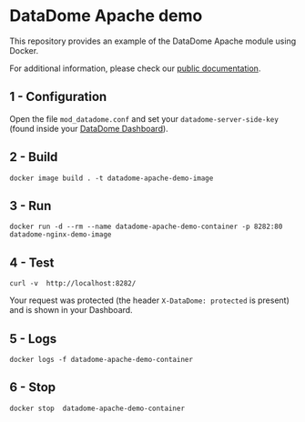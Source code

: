 # DataDome Apache demo

This repository provides an example of the DataDome Apache module using Docker.

For additional information, please check our [public documentation](https://docs.datadome.co/docs/apache).

## 1 - Configuration

Open the file `mod_datadome.conf` and set your `datadome-server-side-key` (found inside your [DataDome Dashboard](https://app.datadome.co/dashboard/management/integrations)).

## 2 - Build

```
docker image build . -t datadome-apache-demo-image
```

## 3 - Run

```
docker run -d --rm --name datadome-apache-demo-container -p 8282:80 datadome-nginx-demo-image
```

## 4 - Test

```
curl -v  http://localhost:8282/
```

Your request was protected (the header `X-DataDome: protected` is present) and is shown in your Dashboard.

## 5 - Logs

```
docker logs -f datadome-apache-demo-container
```

## 6 - Stop

```
docker stop  datadome-apache-demo-container
```

